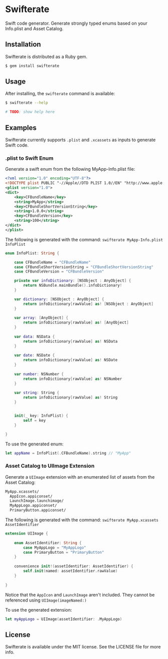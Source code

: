 # Swifterate

Swift code generator. Generate strongly typed enums based on your Info.plist and Asset Catalog.

## Installation

Swifterate is distributed as a Ruby gem.

```bash
$ gem install swifterate
```

## Usage

After installing, the `swifterate` command is available:

```bash
$ swifterate --help

# TODO: show help here
```

## Examples

Swifterate currently supports `.plist` and `.xcassets` as inputs to generate Swift code.

### .plist to Swift Enum

Generate a swift enum from the following MyApp-Info.plist file:

```xml
<?xml version="1.0" encoding="UTF-8"?>
<!DOCTYPE plist PUBLIC "-//Apple//DTD PLIST 1.0//EN" "http://www.apple.com/DTDs/PropertyList-1.0.dtd">
<plist version="1.0">
<dict>
	<key>CFBundleName</key>
	<string>MyApp</string>
	<key>CFBundleShortVersionString</key>
	<string>1.0.0</string>
	<key>CFBundleVersion</key>
	<string>100</string>
</dict>
</plist>
```

The following is generated with the command: `swifterate MyApp-Info.plist InfoPlist`

```swift
enum InfoPlist: String {

    case CFBundleName = "CFBundleName"
    case CFBundleShortVersionString = "CFBundleShortVersionString"
    case CFBundleVersion = "CFBundleVersion"

    private var infoDictionary: [NSObject : AnyObject] {
        return NSBundle.mainBundle().infoDictionary!
    }

    var dictionary: [NSObject : AnyObject] {
        return infoDictionary[rawValue] as! [NSObject : AnyObject]
    }
    
    var array: [AnyObject] {
        return infoDictionary[rawValue] as! [AnyObject]
    }
    
    var data: NSData {
        return infoDictionary[rawValue] as! NSData
    }
    
    var date: NSDate {
        return infoDictionary[rawValue] as! NSDate
    }
    
    var number: NSNumber {
        return infoDictionary[rawValue] as! NSNumber
    }
    
    var string: String {
        return infoDictionary[rawValue] as! String
    }


    init(_ key: InfoPlist) {
        self = key
    }

}
```

To use the generated enum:

```swift
let appName = InfoPlist(.CFBundleName).string // "MyApp"
```

### Asset Catalog to UIImage Extension

Generate a `UIImage` extension with an enumerated list of assets from the Asset Catalog:

```bash
MyApp.xcassets/
  AppIcon.appiconset/
  LaunchImage.launchimage/
  MyAppLogo.appiconset/
  PrimaryButton.appiconset/
```

The following is generated with the command: `swifterate MyApp.xcassets AssetIdentifier`

```swift
extension UIImage {
    
    enum AssetIdentifier: String {
        case MyAppLogo = "MyAppLogo"
        case PrimaryButton = "PrimaryButton"
    }
    
    convenience init!(assetIdentifier: AssetIdentifier) {
        self.init(named: assetIdentifier.rawValue)
    }
    
}
```

Notice that the `AppIcon` and `LaunchImage` aren't included. They cannot be referenced using `UIImage(imageNamed:)`

To use the generated extension:

```swift
let myAppLogo = UIImage(assetIdentifier: .MyAppLogo)
```

## License

Swifterate is available under the MIT license. See the LICENSE file for more info.
